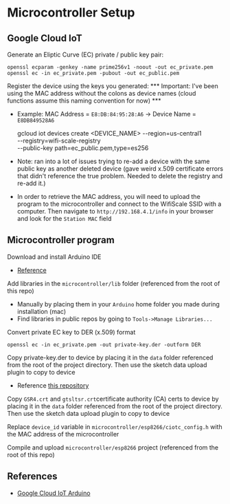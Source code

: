 # Microcontroller Setup

## Google Cloud IoT

Generate an Eliptic Curve (EC) private / public key pair:

    openssl ecparam -genkey -name prime256v1 -noout -out ec_private.pem
    openssl ec -in ec_private.pem -pubout -out ec_public.pem

Register the device using the keys you generated:
*** Important: I've been using the MAC address without the colons as device names (cloud functions assume this naming convention for now) ***
- Example: MAC Address = `E8:DB:84:95:28:A6` -> Device Name = `E8DB849528A6`

    gcloud iot devices create <DEVICE_NAME> --region=us-central1 \
        --registry=wifi-scale-registry \
        --public-key path=ec_public.pem,type=es256

- Note: ran into a lot of issues trying to re-add a device with the same public key as another deleted device (gave weird x.509 certificate errors that didn't reference the true problem.  Needed to delete the registry and re-add it.)
- In order to retrieve the MAC address, you will need to upload the program to the microcontroller and connect to the WifiScale SSID with a computer.  Then navigate to `http://192.168.4.1/info` in your browser and look for the `Station MAC` field

## Microcontroller program

Download and install Arduino IDE
  - [Reference](https://www.arduino.cc/en/software)

Add libraries in the `microcontroller/lib` folder (referenced from the root of this repo)
  - Manually by placing them in your `Arduino` home folder you made during installation (mac)
  - Find libraries in public repos by going to `Tools->Manage Libraries...`

Convert private EC key to DER (x.509) format

    openssl ec -in ec_private.pem -out private-key.der -outform DER

Copy private-key.der to device by placing it in the `data` folder referenced from the root of the project directory. Then use the sketch data upload plugin to copy to device
- Reference [this repository](https://github.com/esp8266/arduino-esp8266fs-plugin)

Copy `GSR4.crt` and `gtsltsr.crt`certificate authority (CA) certs to device by placing it in the `data` folder referenced from the root of the project directory. Then use the sketch data upload plugin to copy to device

Replace `device_id` variable in `microcontroller/esp8266/ciotc_config.h` with the MAC address of the microcontroller

Compile and upload `microcontroller/esp8266` project (referenced from the root of this repo)

## References
- [Google Cloud IoT Arduino](https://github.com/GoogleCloudPlatform/google-cloud-iot-arduino)